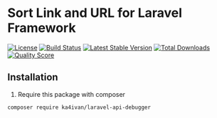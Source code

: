 # Sort Link and URL for Laravel Framework

[![License](https://img.shields.io/packagist/l/ka4ivan/laravel-api-debugger.svg?style=for-the-badge)](https://packagist.org/packages/ka4ivan/laravel-api-debugger)
[![Build Status](https://img.shields.io/github/stars/ka4ivan/laravel-api-debugger.svg?style=for-the-badge)](https://github.com/ka4ivan/laravel-api-debugger)
[![Latest Stable Version](https://img.shields.io/packagist/v/ka4ivan/laravel-api-debugger.svg?style=for-the-badge)](https://packagist.org/packages/ka4ivan/laravel-api-debugger)
[![Total Downloads](https://img.shields.io/packagist/dt/ka4ivan/laravel-api-debugger.svg?style=for-the-badge)](https://packagist.org/packages/ka4ivan/laravel-api-debugger)
[![Quality Score](https://img.shields.io/scrutinizer/g/ka4ivan/laravel-api-debugger.svg?style=for-the-badge)](https://scrutinizer-ci.com/g/ka4ivan/laravel-api-debugger/?branch=main)

## Installation

1) Require this package with composer
```shell
composer require ka4ivan/laravel-api-debugger
```
